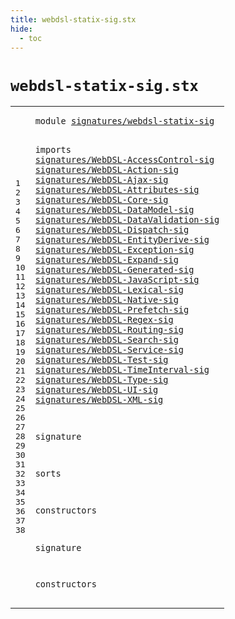 ```yaml
---
title: webdsl-statix-sig.stx
hide:
  - toc
---
```


# `webdsl-statix-sig.stx`



[pdmosses/webdsl-statix/webdslstatix/src-gen/statix/signatures/webdsl-statix-sig.stx]: https://github.com/pdmosses/webdsl-statix/blob/master/webdslstatix/src-gen/statix/signatures/webdsl-statix-sig.stx "The source file on GitHub"

<div class="stx"><table class="highlighttable"><tbody><tr><td class="linenos"><div class="linenodiv"><pre><span></span>1
2
3
4
5
6
7
8
9
10
11
12
13
14
15
16
17
18
19
20
21
22
23
24
25
26
27
28
29
30
31
32
33
34
35
36
37
38
</pre></div></td>
<td class="code"><pre><code><span class="keyword">module</span> <a href="../../../../trans/static-semantics/webdsl.stx/#signatures/webdsl-statix-sig_42_70" id="signatures/webdsl-statix-sig_7_35" title="Referenced at ../../../../trans/static-semantics/webdsl.stx line 4"><span class="token sort_Id">signatures/webdsl-statix-sig</span></a>

<span class="keyword">imports</span>
  <a href="../WebDSL-AccessControl-sig.stx/#signatures/WebDSL-AccessControl-sig_7_42" id="signatures/WebDSL-AccessControl-sig_47_82" title="Defined at ../WebDSL-AccessControl-sig.stx line 1"><span class="token sort_Id">signatures/WebDSL-AccessControl-sig</span></a>
  <a href="../WebDSL-Action-sig.stx/#signatures/WebDSL-Action-sig_7_35" id="signatures/WebDSL-Action-sig_85_113" title="Defined at ../WebDSL-Action-sig.stx line 1"><span class="token sort_Id">signatures/WebDSL-Action-sig</span></a>
  <a href="../WebDSL-Ajax-sig.stx/#signatures/WebDSL-Ajax-sig_7_33" id="signatures/WebDSL-Ajax-sig_116_142" title="Defined at ../WebDSL-Ajax-sig.stx line 1"><span class="token sort_Id">signatures/WebDSL-Ajax-sig</span></a>
  <a href="../WebDSL-Attributes-sig.stx/#signatures/WebDSL-Attributes-sig_7_39" id="signatures/WebDSL-Attributes-sig_145_177" title="Defined at ../WebDSL-Attributes-sig.stx line 1"><span class="token sort_Id">signatures/WebDSL-Attributes-sig</span></a>
  <a href="../WebDSL-Core-sig.stx/#signatures/WebDSL-Core-sig_7_33" id="signatures/WebDSL-Core-sig_180_206" title="Defined at ../WebDSL-Core-sig.stx line 1"><span class="token sort_Id">signatures/WebDSL-Core-sig</span></a>
  <a href="../WebDSL-DataModel-sig.stx/#signatures/WebDSL-DataModel-sig_7_38" id="signatures/WebDSL-DataModel-sig_209_240" title="Defined at ../WebDSL-DataModel-sig.stx line 1"><span class="token sort_Id">signatures/WebDSL-DataModel-sig</span></a>
  <a href="../WebDSL-DataValidation-sig.stx/#signatures/WebDSL-DataValidation-sig_7_43" id="signatures/WebDSL-DataValidation-sig_243_279" title="Defined at ../WebDSL-DataValidation-sig.stx line 1"><span class="token sort_Id">signatures/WebDSL-DataValidation-sig</span></a>
  <a href="../WebDSL-Dispatch-sig.stx/#signatures/WebDSL-Dispatch-sig_7_37" id="signatures/WebDSL-Dispatch-sig_282_312" title="Defined at ../WebDSL-Dispatch-sig.stx line 1"><span class="token sort_Id">signatures/WebDSL-Dispatch-sig</span></a>
  <a href="../WebDSL-EntityDerive-sig.stx/#signatures/WebDSL-EntityDerive-sig_7_41" id="signatures/WebDSL-EntityDerive-sig_315_349" title="Defined at ../WebDSL-EntityDerive-sig.stx line 1"><span class="token sort_Id">signatures/WebDSL-EntityDerive-sig</span></a>
  <a href="../WebDSL-Exception-sig.stx/#signatures/WebDSL-Exception-sig_7_38" id="signatures/WebDSL-Exception-sig_352_383" title="Defined at ../WebDSL-Exception-sig.stx line 1"><span class="token sort_Id">signatures/WebDSL-Exception-sig</span></a>
  <a href="../WebDSL-Expand-sig.stx/#signatures/WebDSL-Expand-sig_7_35" id="signatures/WebDSL-Expand-sig_386_414" title="Defined at ../WebDSL-Expand-sig.stx line 1"><span class="token sort_Id">signatures/WebDSL-Expand-sig</span></a>
  <a href="../WebDSL-Generated-sig.stx/#signatures/WebDSL-Generated-sig_7_38" id="signatures/WebDSL-Generated-sig_417_448" title="Defined at ../WebDSL-Generated-sig.stx line 1"><span class="token sort_Id">signatures/WebDSL-Generated-sig</span></a>
  <a href="../WebDSL-JavaScript-sig.stx/#signatures/WebDSL-JavaScript-sig_7_39" id="signatures/WebDSL-JavaScript-sig_451_483" title="Defined at ../WebDSL-JavaScript-sig.stx line 1"><span class="token sort_Id">signatures/WebDSL-JavaScript-sig</span></a>
  <a href="../WebDSL-Lexical-sig.stx/#signatures/WebDSL-Lexical-sig_7_36" id="signatures/WebDSL-Lexical-sig_486_515" title="Defined at ../WebDSL-Lexical-sig.stx line 1"><span class="token sort_Id">signatures/WebDSL-Lexical-sig</span></a>
  <a href="../WebDSL-Native-sig.stx/#signatures/WebDSL-Native-sig_7_35" id="signatures/WebDSL-Native-sig_518_546" title="Defined at ../WebDSL-Native-sig.stx line 1"><span class="token sort_Id">signatures/WebDSL-Native-sig</span></a>
  <a href="../WebDSL-Prefetch-sig.stx/#signatures/WebDSL-Prefetch-sig_7_37" id="signatures/WebDSL-Prefetch-sig_549_579" title="Defined at ../WebDSL-Prefetch-sig.stx line 1"><span class="token sort_Id">signatures/WebDSL-Prefetch-sig</span></a>
  <a href="../WebDSL-Regex-sig.stx/#signatures/WebDSL-Regex-sig_7_34" id="signatures/WebDSL-Regex-sig_582_609" title="Defined at ../WebDSL-Regex-sig.stx line 1"><span class="token sort_Id">signatures/WebDSL-Regex-sig</span></a>
  <a href="../WebDSL-Routing-sig.stx/#signatures/WebDSL-Routing-sig_7_36" id="signatures/WebDSL-Routing-sig_612_641" title="Defined at ../WebDSL-Routing-sig.stx line 1"><span class="token sort_Id">signatures/WebDSL-Routing-sig</span></a>
  <a href="../WebDSL-Search-sig.stx/#signatures/WebDSL-Search-sig_7_35" id="signatures/WebDSL-Search-sig_644_672" title="Defined at ../WebDSL-Search-sig.stx line 1"><span class="token sort_Id">signatures/WebDSL-Search-sig</span></a>
  <a href="../WebDSL-Service-sig.stx/#signatures/WebDSL-Service-sig_7_36" id="signatures/WebDSL-Service-sig_675_704" title="Defined at ../WebDSL-Service-sig.stx line 1"><span class="token sort_Id">signatures/WebDSL-Service-sig</span></a>
  <a href="../WebDSL-Test-sig.stx/#signatures/WebDSL-Test-sig_7_33" id="signatures/WebDSL-Test-sig_707_733" title="Defined at ../WebDSL-Test-sig.stx line 1"><span class="token sort_Id">signatures/WebDSL-Test-sig</span></a>
  <a href="../WebDSL-TimeInterval-sig.stx/#signatures/WebDSL-TimeInterval-sig_7_41" id="signatures/WebDSL-TimeInterval-sig_736_770" title="Defined at ../WebDSL-TimeInterval-sig.stx line 1"><span class="token sort_Id">signatures/WebDSL-TimeInterval-sig</span></a>
  <a href="../WebDSL-Type-sig.stx/#signatures/WebDSL-Type-sig_7_33" id="signatures/WebDSL-Type-sig_773_799" title="Defined at ../WebDSL-Type-sig.stx line 1"><span class="token sort_Id">signatures/WebDSL-Type-sig</span></a>
  <a href="../WebDSL-UI-sig.stx/#signatures/WebDSL-UI-sig_7_31" id="signatures/WebDSL-UI-sig_802_826" title="Defined at ../WebDSL-UI-sig.stx line 1"><span class="token sort_Id">signatures/WebDSL-UI-sig</span></a>
  <a href="../WebDSL-XML-sig.stx/#signatures/WebDSL-XML-sig_7_32" id="signatures/WebDSL-XML-sig_829_854" title="Defined at ../WebDSL-XML-sig.stx line 1"><span class="token sort_Id">signatures/WebDSL-XML-sig</span></a>

<span class="keyword">signature</span>

  <span class="keyword">sorts</span>

  <span class="keyword">constructors</span>

<span class="keyword">signature</span>

  <span class="keyword">constructors</span>
</code></pre></td></tr></tbody></table></div>